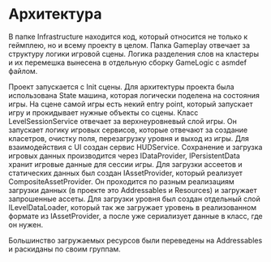 # Архитектура

В папке Infrastructure находится код, который относится не только к геймплею, но и всему проекту в целом. Папка Gameplay отвечает за структуру
логики игровой сцены. Логика разделения слов на кластеры и их перемешка вынесена в отдельную сборку GameLogic с asmdef файлом.

Проект запускается с Init сцены. Для архитектуры проекта была использована State машина, которая логически поделена на состояния игры.
На сцене самой игры есть некий entry point, который запускает игру и прокидывает нужные объекты со сцены. Класс LevelSessionService отвечает
за верхнеуровневый слой игры. Он запускает логику игровых сервисов, которые отвечают за создание класетров, очистку поля, перезагрузку уровня и выход из игры.
Для взаимодействия с UI создан сервис HUDService. Сохранение и загрузка игровых данных производится через IDataProvider, IPersistentData хранит
игровые данные для сессии игры. Для загрузки ассеетов и статических данных был создан IAssetProvider, который реализует CompositeAssetProvider.
Он проходится по разным реализациям загрузки данных (в проекте это Addressables и Resources) и загружает запрошенные ассеты. Для загрузки
уровня был создан отдельный слой ILevelDataLoader, который так же загружает уровень в реализованном формате из IAssetProvider, а после уже
сериализует данные в класс, где он нужен.

Большинство загружаемых ресурсов были переведены на Addressables и раскиданы по своим группам.
